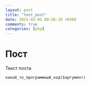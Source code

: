 ```yaml
---
layout: post
title: "test_post"
date: 2015-03-01 00:56:39 +0300
comments: true
categories: [php]
---
```

# Пост
Текст поста

`какой_то_программный_код($аргумент)` 
